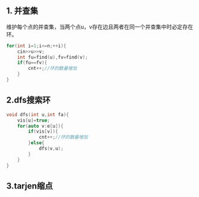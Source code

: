 ## 1. 并查集
维护每个点的并查集，当两个点u，v存在边且两者在同一个并查集中时必定存在环。
```cpp
for(int i=1;i<=n;++i){
	cin>>u>>v;
	int fu=find(u),fv=find(v);
	if(fu==fv){
		cnt++;//环的数量增加
	}
}
```

## 2.dfs搜索环
```cpp
void dfs(int u,int fa){
	vis[u]=true;
	for(auto v:e[u]){
		if(vis[v]){
			cnt++;//环的数量增加
		}else{
			dfs(v,u);
		}
	}
}
```

## 3.tarjen缩点
